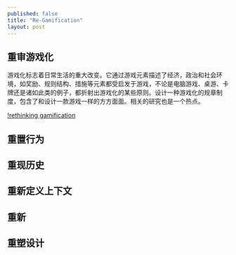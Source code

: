 ```yaml
---
published: false
title: "Re-Gamification"
layout: post
---
```


## 重审游戏化

游戏化标志着日常生活的重大改变。它通过游戏元素描述了经济，政治和社会环境，如奖励、规则结构、措施等元素都受启发于游戏，不论是电脑游戏、桌游、卡牌还是诸如此类的例子，都折射出游戏化的某些原则。设计一种游戏化的规章制度，包含了和设计一款游戏一样的方方面面。相关的研究也是一个热点。

[!rethinking gamification](http://gamification-research.org/2014/06/edited-volume-rethinking-gamification-out/)

## 重置行为

## 重现历史

## 重新定义上下文

## 重新

## 重塑设计